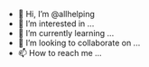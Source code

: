 - 👋 Hi, I’m @allhelping
- 👀 I’m interested in ...
- 🌱 I’m currently learning ...
- 💞️ I’m looking to collaborate on ...
- 📫 How to reach me ...

<!---
allhelping/allhelping is a ✨ special ✨ repository because its `README.md` (this file) appears on your GitHub profile.
You can click the Preview link to take a look at your changes.
--->
